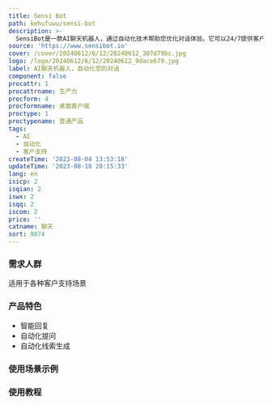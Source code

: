 ```yaml
---
title: Sensi Bot
path: kehufuwu/sensi-bot
description: >-
  SensiBot是一款AI聊天机器人，通过自动化技术帮助您优化对话体验。它可以24/7提供客户支持，并具有智能回复、自动化提问、自动化线索生成等功能。SensiBot可以帮助您节省时间和人力成本，提高客户满意度。定价请访问官方网站了解详情。
source: 'https://www.sensibot.io'
cover: /cover/20240612/6/12/20240612_307d79bc.jpg
logo: /logo/20240612/6/12/20240612_9dace679.jpg
label: AI聊天机器人，自动化您的对话
component: false
procattr: 1
procattrname: 生产力
procform: 4
procformname: 桌面客户端
proctype: 1
proctypename: 普通产品
tags:
  - AI
  - 自动化
  - 客户支持
createTime: '2023-08-04 13:53:18'
updateTime: '2023-08-18 20:15:33'
lang: en
isicp: 2
isqian: 2
iswx: 2
isqq: 2
iscom: 2
price: ''
catname: 聊天
sort: 9074
---
```




### 需求人群
适用于各种客户支持场景

### 产品特色
- 智能回复
- 自动化提问
- 自动化线索生成

### 使用场景示例


### 使用教程


  

